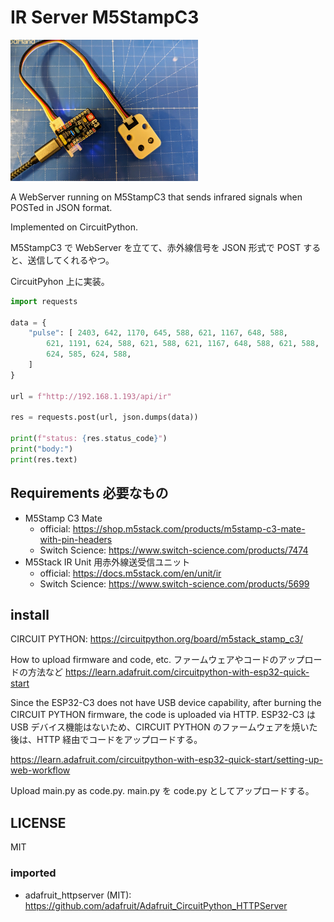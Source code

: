 # IR Server M5StampC3

<img src="docs/photo.jpg" width="300px" />

A WebServer running on M5StampC3 that sends infrared signals when POSTed in JSON format.

Implemented on CircuitPython.

M5StampC3 で WebServer を立てて、赤外線信号を JSON 形式で POST すると、送信してくれるやつ。

CircuitPyhon 上に実装。

```python
import requests

data = {
    "pulse": [ 2403, 642, 1170, 645, 588, 621, 1167, 648, 588,
        621, 1191, 624, 588, 621, 588, 621, 1167, 648, 588, 621, 588,
        624, 585, 624, 588,
    ]
}

url = f"http://192.168.1.193/api/ir"

res = requests.post(url, json.dumps(data))

print(f"status: {res.status_code}")
print("body:")
print(res.text)
```

## Requirements 必要なもの

- M5Stamp C3 Mate
  - official: https://shop.m5stack.com/products/m5stamp-c3-mate-with-pin-headers
  - Switch Science: https://www.switch-science.com/products/7474
- M5Stack IR Unit 用赤外線送受信ユニット
  - official: https://docs.m5stack.com/en/unit/ir
  - Switch Science: https://www.switch-science.com/products/5699

## install

CIRCUIT PYTHON: https://circuitpython.org/board/m5stack_stamp_c3/

How to upload firmware and code, etc.
ファームウェアやコードのアップロードの方法など
https://learn.adafruit.com/circuitpython-with-esp32-quick-start

Since the ESP32-C3 does not have USB device capability, after burning the CIRCUIT PYTHON firmware, the code is uploaded via HTTP.
ESP32-C3 は USB デバイス機能はないため、CIRCUIT PYTHON のファームウェアを焼いた後は、HTTP 経由でコードをアップロードする。

https://learn.adafruit.com/circuitpython-with-esp32-quick-start/setting-up-web-workflow

Upload main.py as code.py.
main.py を code.py としてアップロードする。

## LICENSE

MIT

### imported

- adafruit_httpserver (MIT): https://github.com/adafruit/Adafruit_CircuitPython_HTTPServer
